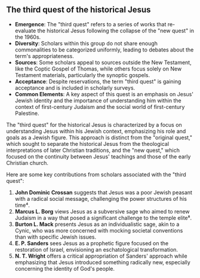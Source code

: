 ## The third quest of the historical Jesus

- **Emergence**: The "third quest" refers to a series of works that re-evaluate the historical Jesus following the collapse of the "new quest" in the 1960s.
- **Diversity**: Scholars within this group do not share enough commonalities to be categorized uniformly, leading to debates about the term's appropriateness.
- **Sources**: Some scholars appeal to sources outside the New Testament, like the Coptic Gospel of Thomas, while others focus solely on New Testament materials, particularly the synoptic gospels.
- **Acceptance**: Despite reservations, the term "third quest" is gaining acceptance and is included in scholarly surveys.
- **Common Elements**: A key aspect of this quest is an emphasis on Jesus' Jewish identity and the importance of understanding him within the context of first-century Judaism and the social world of first-century Palestine.

The "third quest" for the historical Jesus is characterized by a focus on understanding Jesus within his Jewish context, emphasizing his role and goals as a Jewish figure. This approach is distinct from the "original quest," which sought to separate the historical Jesus from the theological interpretations of later Christian traditions, and the "new quest," which focused on the continuity between Jesus' teachings and those of the early Christian church.

Here are some key contributions from scholars associated with the "third quest":

1. **John Dominic Crossan** suggests that Jesus was a poor Jewish peasant with a radical social message, challenging the power structures of his time⁴.
2. **Marcus L. Borg** views Jesus as a subversive sage who aimed to renew Judaism in a way that posed a significant challenge to the temple elite⁸.
3. **Burton L. Mack** presents Jesus as an individualistic sage, akin to a Cynic, who was more concerned with mocking societal conventions than with specific Jewish issues.
4. **E. P. Sanders** sees Jesus as a prophetic figure focused on the restoration of Israel, envisioning an eschatological transformation.
5. **N. T. Wright** offers a critical appropriation of Sanders' approach while emphasizing that Jesus introduced something radically new, especially concerning the identity of God's people.
